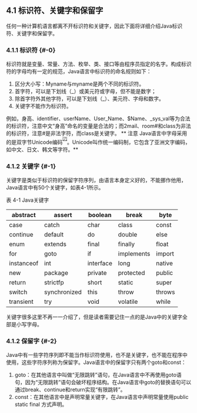 ## 4.1 标识符、关键字和保留字

任何一种计算机语言都离不开标识符和关键字，因此下面将详细介绍Java标识符、关键字和保留字。

### 4.1.1 标识符 {#-0}

标识符就是变量、常量、方法、枚举、类、接口等由程序员指定的名字。构成标识符的字母均有一定的规范，Java语言中标识符的命名规则如下：

1.  区分大小写：Myname与myname是两个不同的标识符。
2.  首字符，可以是下划线（_）或美元符或字母，但不能是数字；
3.  除首字符外其他字符，可以是下划线（_）、美元符、字母和数字。
4.  关键字不能作为标识符。

例如，身高、identifier、userName、User_Name、$Name、_sys_val等为合法的标识符，注意中文“身高”命名的变量是合法的；而2mail、room#和class为非法的标识符，注意#是非法字符，而class是关键字。
**
注意 Java语言中字母采用的是双字节Unicode编码<sup><sup id="596144984728568-footnote-ref-7"><a href="#596144984728568-footnote-7">[7]</a></sup></sup>。Unicode叫作统一编码制，它包含了亚洲文字编码，如中文、日文、韩文等字符。**

### 4.1.2 关键字 {#-1}

关键字是类似于标识符的保留字符序列，由语言本身定义好的，不能挪作他用，Java语言中有50个关键字，如表4-1所示。

表 4-1 Java关键字

| abstract | assert | boolean | break | byte |
| --- | --- | --- | --- | --- |
| case | catch | char | class | const |
| continue | default | do | double | else |
| enum | extends | final | finally | float |
| for | goto | if | implements | import |
| instanceof | int | interface | long | native |
| new | package | private | protected | public |
| return | strictfp | short | static | super |
| switch | synchronized | this | throw | throws |
| transient | try | void | volatile | while |

关键字很多这里不再一一介绍了，但是读者需要记住一点的是Java中的关键字全部是小写字母。

### 4.1.2 保留字 {#-2}

Java中有一些字符序列即不能当作标识符使用，也不是关键字，也不能在程序中使用，这些字符序列称为保留字。Java语言中的保留字只有两个goto和const：

1.  goto：在其他语言中叫做“无限跳转”语句，在Java语言中不再使用goto语句，因为“无限跳转”语句会破坏程序结构。在Java语言中goto的替换语句可以通过break、continue和return实现“有限跳转”。
2.  const：在其他语言中是声明常量关键字，在Java语言中声明常量使用public static final 方式声明。

[^7]: Unicode是国际组织制定的可以容纳世界上所有文字和符号的字符编码方案。